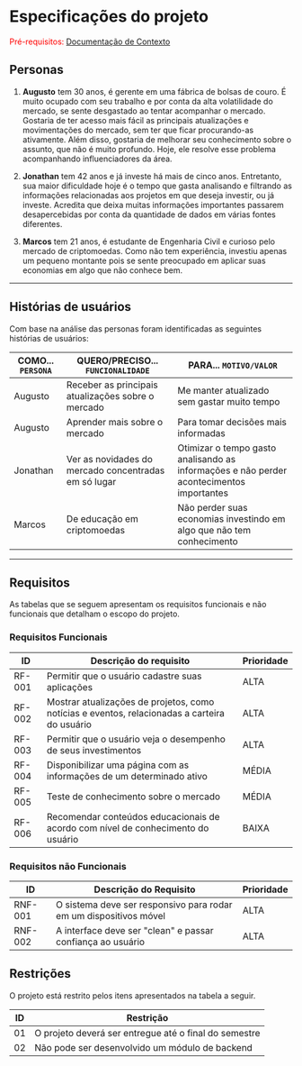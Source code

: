 # Especificações do projeto

<span style="color:red">Pré-requisitos: <a href="1-Contexto.md"> Documentação de Contexto</a></span>

## Personas

1. **Augusto** tem 30 anos, é gerente em uma fábrica de bolsas de couro. É muito ocupado com seu trabalho e por conta da alta volatilidade do mercado, se sente desgastado ao tentar acompanhar o mercado. Gostaria de ter acesso mais fácil as principais atualizações e movimentações do mercado, sem ter que ficar procurando-as ativamente. Além disso, gostaria de melhorar seu conhecimento sobre o assunto, que não é muito profundo. Hoje, ele resolve esse problema acompanhando influenciadores da área.

2. **Jonathan** tem 42 anos e já investe há mais de cinco anos. Entretanto, sua maior dificuldade hoje é o tempo que gasta analisando e filtrando as informações relacionadas aos projetos em que deseja investir, ou já investe. Acredita que deixa muitas informações importantes passarem desapercebidas por conta da quantidade de dados em várias fontes diferentes.

3. **Marcos** tem 21 anos, é estudante de Engenharia Civil e curioso pelo mercado de criptomoedas. Como não tem experiência, investiu apenas um pequeno montante pois se sente preocupado em aplicar suas economias em algo que não conhece bem.

---

## Histórias de usuários

Com base na análise das personas foram identificadas as seguintes histórias de usuários:

| COMO... `PERSONA`   | QUERO/PRECISO...  `FUNCIONALIDADE` | PARA... `MOTIVO/VALOR`                 |
|---------------------|------------------------------------|----------------------------------------|
| Augusto | Receber as principais atualizações sobre o mercado | Me manter atualizado sem gastar muito tempo |
| Augusto | Aprender mais sobre o mercado | Para tomar decisões mais informadas |
| Jonathan | Ver as novidades do mercado concentradas em só lugar | Otimizar o tempo gasto analisando as informações e não perder acontecimentos importantes
| Marcos | De educação em criptomoedas | Não perder suas economias investindo em algo que não tem conhecimento

---

## Requisitos

As tabelas que se seguem apresentam os requisitos funcionais e não funcionais que detalham o escopo do projeto.

### Requisitos Funcionais

| ID     | Descrição do requisito  | Prioridade |
|--------|-------------------------|------------|
| RF-001 | Permitir que o usuário cadastre suas aplicações | ALTA |
| RF-002 | Mostrar atualizações de projetos, como notícias e eventos, relacionadas a carteira do usuário | ALTA |
| RF-003 | Permitir que o usuário veja o desempenho de seus investimentos | ALTA |
| RF-004 | Disponibilizar uma página com as informações de um determinado ativo | MÉDIA |
| RF-005 | Teste de conhecimento sobre o mercado | MÉDIA |
| RF-006 | Recomendar conteúdos educacionais de acordo com nível de conhecimento do usuário | BAIXA |


### Requisitos não Funcionais

| ID      | Descrição do Requisito  | Prioridade |
|---------|-------------------------|------------|
| RNF-001 | O sistema deve ser responsivo para rodar em um dispositivos móvel | ALTA |
| RNF-002 | A interface deve ser "clean" e passar confiança ao usuário | ALTA |

## Restrições

O projeto está restrito pelos itens apresentados na tabela a seguir.

|ID| Restrição                                             |
|--|-------------------------------------------------------|
|01| O projeto deverá ser entregue até o final do semestre |
|02| Não pode ser desenvolvido um módulo de backend        |